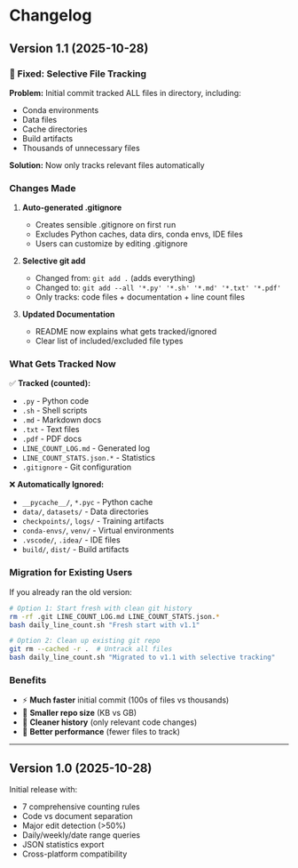 # Changelog

## Version 1.1 (2025-10-28)

### 🔧 Fixed: Selective File Tracking

**Problem:** Initial commit tracked ALL files in directory, including:
- Conda environments
- Data files
- Cache directories
- Build artifacts
- Thousands of unnecessary files

**Solution:** Now only tracks relevant files automatically

### Changes Made

1. **Auto-generated .gitignore**
   - Creates sensible .gitignore on first run
   - Excludes Python caches, data dirs, conda envs, IDE files
   - Users can customize by editing .gitignore

2. **Selective git add**
   - Changed from: `git add .` (adds everything)
   - Changed to: `git add --all '*.py' '*.sh' '*.md' '*.txt' '*.pdf'`
   - Only tracks: code files + documentation + line count files

3. **Updated Documentation**
   - README now explains what gets tracked/ignored
   - Clear list of included/excluded file types

### What Gets Tracked Now

✅ **Tracked (counted):**
- `.py` - Python code
- `.sh` - Shell scripts
- `.md` - Markdown docs
- `.txt` - Text files
- `.pdf` - PDF docs
- `LINE_COUNT_LOG.md` - Generated log
- `LINE_COUNT_STATS.json.*` - Statistics
- `.gitignore` - Git configuration

❌ **Automatically Ignored:**
- `__pycache__/`, `*.pyc` - Python cache
- `data/`, `datasets/` - Data directories
- `checkpoints/`, `logs/` - Training artifacts
- `conda-envs/`, `venv/` - Virtual environments
- `.vscode/`, `.idea/` - IDE files
- `build/`, `dist/` - Build artifacts

### Migration for Existing Users

If you already ran the old version:

```bash
# Option 1: Start fresh with clean git history
rm -rf .git LINE_COUNT_LOG.md LINE_COUNT_STATS.json.*
bash daily_line_count.sh "Fresh start with v1.1"

# Option 2: Clean up existing git repo
git rm --cached -r .  # Untrack all files
bash daily_line_count.sh "Migrated to v1.1 with selective tracking"
```

### Benefits

- ⚡ **Much faster** initial commit (100s of files vs thousands)
- 💾 **Smaller repo size** (KB vs GB)
- 🎯 **Cleaner history** (only relevant code changes)
- 🚀 **Better performance** (fewer files to track)

---

## Version 1.0 (2025-10-28)

Initial release with:
- 7 comprehensive counting rules
- Code vs document separation
- Major edit detection (>50%)
- Daily/weekly/date range queries
- JSON statistics export
- Cross-platform compatibility
